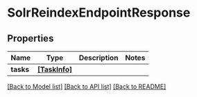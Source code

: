 # SolrReindexEndpointResponse


## Properties

Name | Type | Description | Notes
------------ | ------------- | ------------- | -------------
**tasks** | [**[TaskInfo]**](TaskInfo.md) |  | 

[[Back to Model list]](../README.md#models) [[Back to API list]](../README.md#api-endpoints) [[Back to README]](../README.md)


